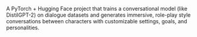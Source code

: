 A PyTorch + Hugging Face project that trains a conversational model (like DistilGPT-2) on dialogue datasets and generates immersive, role-play style conversations between characters with customizable settings, goals, and personalities.
